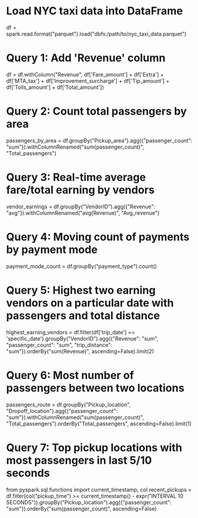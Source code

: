 # Load NYC taxi data into DataFrame
df = spark.read.format("parquet").load("dbfs:/path/to/nyc_taxi_data.parquet")

# Query 1: Add 'Revenue' column
df = df.withColumn("Revenue", df['Fare_amount'] + df['Extra'] + df['MTA_tax'] + df['Improvement_surcharge'] + df['Tip_amount'] + df['Tolls_amount'] + df['Total_amount'])

# Query 2: Count total passengers by area
passengers_by_area = df.groupBy("Pickup_area").agg({"passenger_count": "sum"}).withColumnRenamed("sum(passenger_count)", "Total_passengers")

# Query 3: Real-time average fare/total earning by vendors
vendor_earnings = df.groupBy("VendorID").agg({"Revenue": "avg"}).withColumnRenamed("avg(Revenue)", "Avg_revenue")

# Query 4: Moving count of payments by payment mode
payment_mode_count = df.groupBy("payment_type").count()

# Query 5: Highest two earning vendors on a particular date with passengers and total distance
highest_earning_vendors = df.filter(df['trip_date'] == 'specific_date').groupBy("VendorID").agg({"Revenue": "sum", "passenger_count": "sum", "trip_distance": "sum"}).orderBy("sum(Revenue)", ascending=False).limit(2)

# Query 6: Most number of passengers between two locations
passengers_route = df.groupBy("Pickup_location", "Dropoff_location").agg({"passenger_count": "sum"}).withColumnRenamed("sum(passenger_count)", "Total_passengers").orderBy("Total_passengers", ascending=False).limit(1)

# Query 7: Top pickup locations with most passengers in last 5/10 seconds
from pyspark.sql.functions import current_timestamp, col
recent_pickups = df.filter(col("pickup_time") >= current_timestamp() - expr("INTERVAL 10 SECONDS")).groupBy("Pickup_location").agg({"passenger_count": "sum"}).orderBy("sum(passenger_count)", ascending=False)
